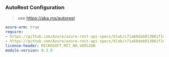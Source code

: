 ### AutoRest Configuration

> see https://aka.ms/autorest

``` yaml
azure-arm: true
require:
- https://github.com/Azure/azure-rest-api-specs/blob/c71a66dab813061f1d09982c2748a09317fe0860/specification/securitydevops/resource-manager/readme.md
- https://github.com/Azure/azure-rest-api-specs/blob/c71a66dab813061f1d09982c2748a09317fe0860/specification/securitydevops/resource-manager/readme.go.md
license-header: MICROSOFT_MIT_NO_VERSION
module-version: 0.3.0

```